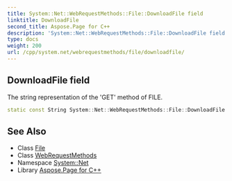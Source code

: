 ```yaml
---
title: System::Net::WebRequestMethods::File::DownloadFile field
linktitle: DownloadFile
second_title: Aspose.Page for C++
description: 'System::Net::WebRequestMethods::File::DownloadFile field. The string representation of the ''GET'' method of FILE in C++.'
type: docs
weight: 200
url: /cpp/system.net/webrequestmethods/file/downloadfile/
---
```

## DownloadFile field


The string representation of the 'GET' method of FILE.

```cpp
static const String System::Net::WebRequestMethods::File::DownloadFile
```

## See Also

* Class [File](../)
* Class [WebRequestMethods](../../)
* Namespace [System::Net](../../../)
* Library [Aspose.Page for C++](../../../../)
